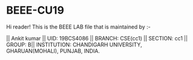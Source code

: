 # BEEE-CU19



Hi reader! This is the BEEE LAB file that is maintained by :-

|| Ankit kumar || UID: 19BCS4086 || BRANCH: CSE(cc1) || SECTION: cc1 || GROUP: B|| INSTITUTION: CHANDIGARH UNIVERSITY,
   GHARUAN(MOHALI), PUNJAB, INDIA.
